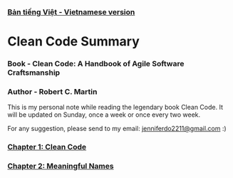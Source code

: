 ### [Bản tiếng Việt - Vietnamese version](https://github.com/jenniferdo2211/Clean-Code-Summary/tree/master/B%E1%BA%A3n%20ti%E1%BA%BFng%20Vi%E1%BB%87t)

# Clean Code Summary
### Book - Clean Code: A Handbook of Agile Software Craftsmanship
### Author - Robert C. Martin

This is my personal note while reading the legendary book Clean Code. It will be updated on Sunday, once a week or once every two week.

For any suggestion, please send to my email: jenniferdo2211@gmail.com :)

### [Chapter 1: Clean Code](https://github.com/jenniferdo2211/Clean-Code-Summary/blob/master/English%20version/chapter1-clean-code.md)
### [Chapter 2: Meaningful Names](https://github.com/jenniferdo2211/Clean-Code-Summary/blob/master/English%20version/chapter2-meaningful-names.md)
